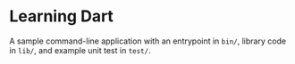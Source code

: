 # Learning Dart

A sample command-line application with an entrypoint in `bin/`, library code
in `lib/`, and example unit test in `test/`.
